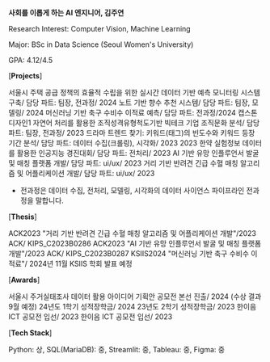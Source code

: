 **사회를 이롭게 하는 AI 엔지니어, 김주연**

Research Interest: Computer Vision, Machine Learning

Major: BSc in Data Science (Seoul Women's University)

GPA: 4.12/4.5

[**Projects**]

서울시 주택 공급 정책의 효율적 수립을 위한 실시간 데이터 기반 예측 모니터링 시스템 구축/ 담당 파트: 팀장, 전과정/ 2024
노트 기반 향수 추천 시스템/ 담당 파트: 팀장, 모델링/ 2024
머신러닝 기반 축구 수비수 이적료 예측/ 담당 파트: 전과정/2024
캡스톤 디자인1 자연어 처리를 활용한 조직성격유형척도기반 빅테크 기업 조직문화 분석/ 담당 파트: 팀장, 전과정/ 2023
드라마 트렌드 찾기: 키워드(태그)의 빈도수와 키워드 등장 기간 분석/ 담당 파트: 데이터 수집(크롤링), 시각화/ 2023
2023 한약 실험정보 데이터를 활용한 인공지능 경진대회/ 담당 파트: 전처리/ 2023
AI 기반 유망 인플루언서 발굴 및 매칭 플랫폼 개발/ 담당 파트: ui/ux/ 2023
거리 기반 반려견 긴급 수혈 매칭 알고리즘 및 어플리케이션 개발/ 담당 파트: ui/ux/ 2023

* 전과정은 데이터 수집, 전처리, 모델링, 시각화의 데이터 사이언스 파이프라인 전과정을 말합니다.

[**Thesis**]

ACK2023  "거리 기반 반려견 긴급 수혈 매칭 알고리즘 및 어플리케이션 개발"/2023 ACK/ KIPS_C2023B0286
ACK2023  "AI 기반 유망 인플루언서 발굴 및 매칭 플랫폼 개발"/2023 ACK/ KIPS_C2023B0287
KSIIS2024 "머신러닝 기반 축구 수비수 이적료"/ 2024년 11월  KSIIS 학회 발표 예정

[**Awards**]

서울시 주거실태조사 데이터 활용 아이디어 기획안 공모전 본선 진출/ 2024 (수상 결과 9월 예정)
24년도 1학기 성적장학금/ 2024
23년도 2학기 성적장학금/ 2023
한이음 ICT 공모전 입선/ 2023
한이음 ICT 공모전 입선/ 2023

[**Tech Stack**]

Python: 상, SQL(MariaDB): 중, Streamlit: 중, Tableau: 중, Figma: 중
